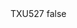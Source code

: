 <?xml version="1.0" encoding="UTF-8"?>
<CustomMetadata xmlns="http://soap.sforce.com/2006/04/metadata">
    <label>TXU527</label>
    <protected>false</protected>
</CustomMetadata>
